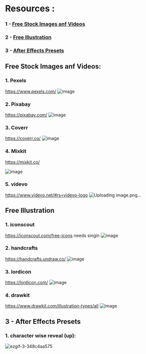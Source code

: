 # Resources :
### 1 - [Free Stock Images anf Videos]([url](https://github.com/p11100/p11100-VideoResources#free-stock-images-anf-videos))
### 2 - [Free Illustration]([url](https://github.com/p11100/p11100-VideoResources#free-illustration))
### 3 - [After Effects Presets]([url](https://github.com/p11100/p11100-VideoResources#3-character-wise-reveal-up))




## Free Stock Images anf Videos:


### 1. Pexels
https://www.pexels.com/ 
![image](https://github.com/p11100/p11100-VideoResources/assets/150163853/046a7e42-9902-4cc1-8f15-0bed8e7dc8ad)

### 2. Pixabay
https://pixabay.com/
![image](https://github.com/p11100/p11100-VideoResources/assets/150163853/7b9648eb-f3d2-4f69-be87-0bb7b053ea80)


### 3. Coverr
https://coverr.co/
![image](https://github.com/p11100/p11100-VideoResources/assets/150163853/83f0d0af-133c-44d3-b642-5706696e595d)


### 4. Mixkit
https://mixkit.co/

![image](https://github.com/p11100/p11100-VideoResources/assets/150163853/ad93deb4-6d8c-4ee4-9061-ea295ce03746)

### 5. videvo
https://www.videvo.net/#rs=videvo-logo
![Uploading image.png…]()




## Free Illustration


### 1. iconscout
https://iconscout.com/free-icons
needs singin
![image](https://github.com/p11100/p11100-VideoResources/assets/150163853/5542a77e-8752-41f6-ac75-80dc096f4755)


### 2. handcrafts
https://handcrafts.undraw.co/
![image](https://github.com/p11100/p11100-VideoResources/assets/150163853/7924f6a1-72f1-46eb-8681-cf7bd17cb8f3)


### 3. lordicon
https://lordicon.com/
   ![image](https://github.com/p11100/p11100-VideoResources/assets/150163853/99487d62-3675-4c86-a1ea-233b22cc3b93)

### 4. drawkit
https://www.drawkit.com/illustration-types/all
![image](https://github.com/p11100/p11100-VideoResources/assets/150163853/3c895513-6430-4d69-9f6e-703a3084a823)




## 3 - After Effects Presets 



### 1. character wise reveal (up):

![ezgif-3-348c4aa575](https://github.com/p11100/p11100-VideoResources/assets/150163853/2180a677-faef-4ae8-94dd-637751f4d177)

